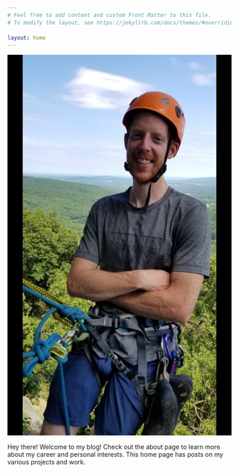 ```yaml
---
# Feel free to add content and custom Front Matter to this file.
# To modify the layout, see https://jekyllrb.com/docs/themes/#overriding-theme-defaults

layout: home
---
```


 <img src="/assets/20210606_071046.jpg" alt="At the top of Frog's Head"> 


Hey there! Welcome to my blog! Check out the about page to learn more about my career and personal interests. This home page has posts on my various projects and work.